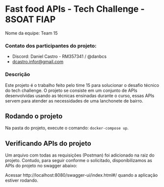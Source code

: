 # Fast food APIs - Tech Challenge - 8SOAT FIAP

Nome da equipe: Team 15

### Contato dos participantes do projeto: 

- Discord: Daniel Castro - RM357341 / @danbcs
- dcastro.infor@gmail.com

### Descrição

Este projeto é o trabalho feito pelo time 15 para solucionar o desafio técnico do tech challenge. O projeto se consiste em um conjunto de APIs desenvolvidas usando as técnicas ensinadas durante o curso, essas APIs servem para atender as necessidades de uma lanchonete de bairro.

## Rodando o projeto

Na pasta do projeto, execute o comando: `docker-compose up`.

## Verificando APIs do projeto

Um arquivo com todas as requisições (Postman) foi adicionado na raiz do projeto. Contudo, para seguir conforme o solicitado, disponibilizamos as APIs do projeto no swagger abaixo:

Acessar http://localhost:8080/swagger-ui/index.html#/ quando a aplicação estiver rodando.
